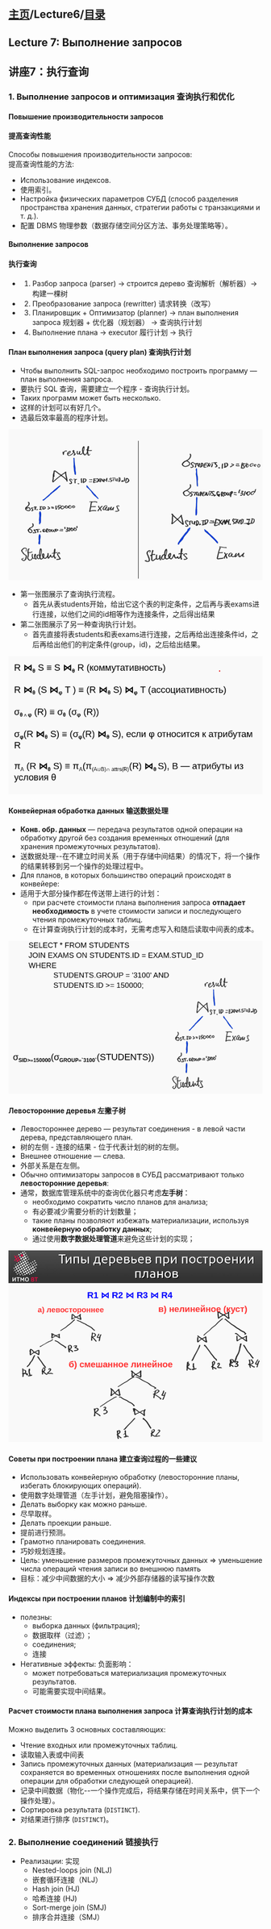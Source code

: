 ## [主页](../README.md)/Lecture6/[目录](./readme.md)
## Lecture 7: Выполнение запросов  
## 讲座7：执行查询  

### 1. Выполнение запросов и оптимизация 查询执行和优化

#### Повышение производительности запросов
#### 提高查询性能
Способы повышения производительности запросов:  
提高查询性能的方法:  
- Использование индексов.
- 使用索引。
- Настройка физических параметров СУБД (способ разделения пространства хранения данных, стратегии работы с транзакциями и т. д.).
- 配置 DBMS 物理参数（数据存储空间分区方法、事务处理策略等）。

#### Выполнение запросов
#### 执行查询
- 1. Разбор запроса (parser) → строится дерево 查询解析（解析器）→构建一棵树
- 2. Преобразование запроса (rewritter) 请求转换（改写）
- 3. Планировщик + Оптимизатор (planner) → план выполнения запроса  规划器 + 优化器（规划器） → 查询执行计划
- 4. Выполнение плана → executor  履行计划 → 执行

#### План выполнения запроса (query plan) 查询执行计划
- Чтобы выполнить SQL-запрос необходимо построить программу — план выполнения запроса.
- 要执行 SQL 查询，需要建立一个程序 - 查询执行计划。
- Таких программ может быть несколько.
- 这样的计划可以有好几个。
- 选最后效率最高的程序计划。

![](./pics/lec7.1.png)
- 第一张图展示了查询执行流程。
  - 首先从表students开始，给出它这个表的判定条件，之后再与表exams进行连接，以他们之间的id相等作为连接条件，之后得出结果
- 第二张图展示了另一种查询执行计划。
  - 首先直接将表students和表exams进行连接，之后再给出连接条件id，之后再给出他们的判定条件(group，id)，之后给出结果。

![](./pics/lec7.2.png)  

#### Конвейерная обработка данных 输送数据处理
- **Конв. обр. данных** — передача результатов одной операции на обработку другой без создания временных отношений (для хранения промежуточных результатов).
- 送数据处理--在不建立时间关系（用于存储中间结果）的情况下，将一个操作的结果转移到另一个操作的处理过程中。
- Для планов, в которых большинство операций происходят в конвейере:
- 适用于大部分操作都在传送带上进行的计划：
  - при расчете стоимости плана выполнения запроса **отпадает необходимость** в учете стоимости записи и последующего чтения промежуточных таблиц.
  - 在计算查询执行计划的成本时，无需考虑写入和随后读取中间表的成本。

![](./pics/lec7.3.png)

#### Левосторонние деревья 左撇子树
- Левостороннее дерево — результат соединения - в левой части дерева, представляющего план.
- 树的左侧 - 连接的结果 - 位于代表计划的树的左侧。
- Внешнее отношение — слева.
- 外部关系是在左侧。
- Обычно оптимизаторы запросов в СУБД рассматривают только **левосторонние деревья**:
- 通常，数据库管理系统中的查询优化器只考虑**左手树**：
  - необходимо сократить число планов для анализа; 
  - 有必要减少需要分析的计划数量；
  - такие планы позволяют избежать материализации, используя **конвейерную обработку данных**;
  - 通过使用**数字数据处理管道**来避免这些计划的实现；

![](./pics/lec7.4.png)

#### Советы при построении плана 建立查询过程的一些建议
- Использовать конвейерную обработку (левосторонние планы, избегать блокирующих операций).
- 使用数字处理管道（左手计划，避免阻塞操作）。
- Делать выборку как можно раньше. 
- 尽早取样。
- Делать проекции раньше.
- 提前进行预测。
- Грамотно планировать соединения.
- 巧妙规划连接。
- Цель: уменьшение размеров промежуточных данных => уменьшение числа операций чтения записи во внешнюю память
- 目标：减少中间数据的大小 => 减少外部存储器的读写操作次数

#### Индексы при построении планов 计划编制中的索引
- полезны:
  - выборка данных (фильтрация);
  - 数据取样（过滤）；
  - соединения;
  - 连接
- Негативные эффекты: 负面影响：
  - может потребоваться материализация промежуточных результатов.
  - 可能需要实现中间结果。


#### Расчет стоимости плана выполнения запроса 计算查询执行计划的成本 
Можно выделить 3 основных составляющих:
- Чтение входных или промежуточных таблиц.
- 读取输入表或中间表 
- Запись промежуточных данных (материализация — результат сохраняется во временных отношениях после выполнения одной операции для обработки следующей операцией).
- 记录中间数据（物化--一个操作完成后，将结果存储在时间关系中，供下一个操作处理）。 
- Сортировка результата (`DISTINCT`).
- 对结果进行排序 (`DISTINCT`)。

### 2. Выполнение соединений 链接执行
- Реализации: 实现
  -  Nested-loops join (NLJ)
  -  嵌套循环连接（NLJ）
  -  Hash join (HJ)
  -  哈希连接 (HJ)
  -  Sort-merge join (SMJ)
  -  排序合并连接（SMJ）